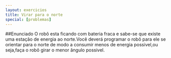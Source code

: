 ```yaml
---
layout: exercicios
title: Virar para o norte
special: [problemas]
---
```


##Enunciado
O robô esta ficando com bateria fraca e sabe-se que existe uma estação de energia ao norte.Você deverá programar o robô para ele se orientar para o norte de modo a consumir menos de energia possivel,ou seja,faça o robô girar o menor ângulo possivel.
